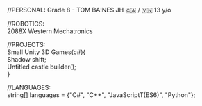 //PERSONAL: 
Grade 8 - TOM BAINES JH
🇨🇦 / 🇻🇳
13 y/o

//ROBOTICS:   
2088X Western Mechatronics

//PROJECTS:   
Small Unity 3D Games(c#){       
 Shadow shift;          
 Untitled castle builder();       
}

//LANGUAGES:   
string[] languages = {"C#", "C++", "JavaScriptT(ES6)", "Python"};
